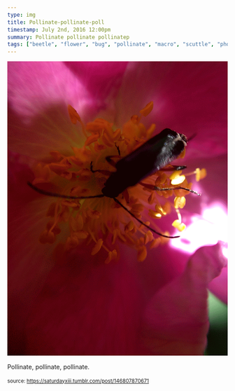 ```yaml
---
type: img
title: Pollinate-pollinate-poll
timestamp: July 2nd, 2016 12:00pm
summary: Pollinate pollinate pollinatep 
tags: ["beetle", "flower", "bug", "pollinate", "macro", "scuttle", "photography"]
---
```

<img src="../media/146807870671.gif"/>
                                                                                          
Pollinate, pollinate, pollinate.
 
                                    
                
                
                
                
                                
<small>source: https://saturdayxiii.tumblr.com/post/146807870671</small>
